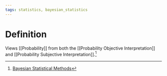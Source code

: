 ```yaml
---
tags: statistics, bayesian_statistics
---
```


# Definition

Views [[Probability]] from both the [[Probability Objective Interpretation]] and [[Probability Subjective Interpretation]].[^1]

[^1]: [Bayesian Statistical Methods](zotero://open-pdf/library/items/ELV3M9SP?page=1)